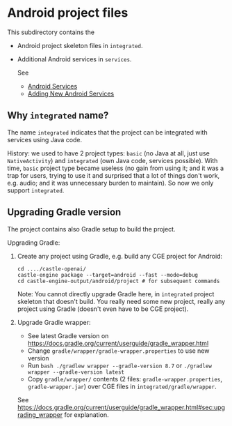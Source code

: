 # Android project files

This subdirectory contains the

- Android project skeleton files in `integrated`.

- Additional Android services in `services`.

    See
    - [Android Services](https://castle-engine.io/android_services)
    - [Adding New Android Services](https://castle-engine.io/adding_new_android_services)

## Why `integrated` name?

The name `integrated` indicates that the project can be integrated with services using Java code.

History: we used to have 2 project types: `basic` (no Java at all, just use `NativeActivity`) and `integrated` (own Java code, services possible). With time, `basic` project type became useless (no gain from using it; and it was a trap for users, trying to use it and surprised that a lot of things don't work, e.g. audio; and it was unnecessary burden to maintain). So now we only support `integrated`.

## Upgrading Gradle version

The project contains also Gradle setup to build the project.

Upgrading Gradle:

1. Create any project using Gradle, e.g. build any CGE project for Android:

    ```
    cd ..../castle-openai/
    castle-engine package --target=android --fast --mode=debug
    cd castle-engine-output/android/project # for subsequent commands
    ```

    Note: You cannot directly upgrade Gradle here, in `integrated` project skeleton that doesn't build. You really need some new project, really any project using Gradle (doesn't even have to be CGE project).

2. Upgrade Gradle wrapper:

    - See latest Gradle version on https://docs.gradle.org/current/userguide/gradle_wrapper.html
    - Change `gradle/wrapper/gradle-wrapper.properties` to use new version
    - Run `bash ./gradlew wrapper --gradle-version 8.7` or `./gradlew wrapper --gradle-version latest`
    - Copy `gradle/wrapper/` contents (2 files: `gradle-wrapper.properties`, `gradle-wrapper.jar`) over CGE files in `integrated/gradle/wrapper`.

    See https://docs.gradle.org/current/userguide/gradle_wrapper.html#sec:upgrading_wrapper for explanation.